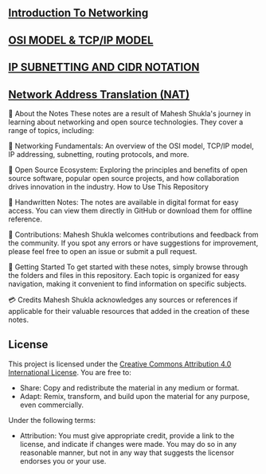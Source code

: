 
 ## [Introduction To Networking](https://github.com/MaheshShukla1/Networking-notes-101/wiki/Introduction-to-Networking#network-devices)

 ## [OSI MODEL & TCP/IP MODEL](https://github.com/MaheshShukla1/Networking-notes-101/wiki/OSI-MODEL-AND-TCP-IP-MODEL)

 ## [IP SUBNETTING AND CIDR NOTATION](https://github.com/MaheshShukla1/Networking-notes-101/wiki/IP-Subnetting-CIDR-Notation#ipv6-subnetting)

 ## [Network Address Translation (NAT)](https://github.com/MaheshShukla1/Networking-notes-101/wiki/Network-Address-Translation)

🚀 About the Notes
These notes are a result of Mahesh Shukla's journey in learning about networking and open source technologies. They cover a range of topics, including:

🚀 Networking Fundamentals: An overview of the OSI model, TCP/IP model, IP addressing, subnetting, routing protocols, and more.

🚀 Open Source Ecosystem: Exploring the principles and benefits of open source software, popular open source projects, and how collaboration drives innovation in the industry.
How to Use This Repository

🚀 Handwritten Notes: The notes are available in digital format for easy access. You can view them directly in GitHub or download them for offline reference.

🚀 Contributions: Mahesh Shukla welcomes contributions and feedback from the community. If you spot any errors or have suggestions for improvement, please feel free to open an issue or submit a pull request.

🚀 Getting Started
To get started with these notes, simply browse through the folders and files in this repository. Each topic is organized for easy navigation, making it convenient to find information on specific subjects.

💳 Credits
Mahesh Shukla acknowledges any sources or references if applicable for their valuable resources that added in the creation of these notes.

## License

This project is licensed under the [Creative Commons Attribution 4.0 International License](https://creativecommons.org/licenses/by/4.0/). You are free to:

- Share: Copy and redistribute the material in any medium or format.
- Adapt: Remix, transform, and build upon the material for any purpose, even commercially.

Under the following terms:

- Attribution: You must give appropriate credit, provide a link to the license, and indicate if changes were made. You may do so in any reasonable manner, but not in any way that suggests the licensor endorses you or your use.

